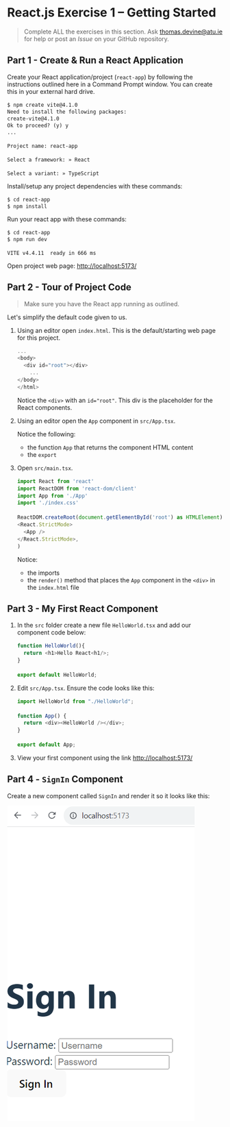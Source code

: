 # React.js Exercise 1 – Getting Started

> Complete ALL the exercises in this section. Ask thomas.devine@atu.ie for help or post an *Issue* on your GitHub repository.


## Part 1 - Create & Run a React Application

Create your React application/project (``react-app``) by following the instructions outlined here in a Command Prompt window.  You can create this in your external hard drive.

```
$ npm create vite@4.1.0
Need to install the following packages:
create-vite@4.1.0
Ok to proceed? (y) y
...

Project name: react-app

Select a framework: » React

Select a variant: » TypeScript

```

Install/setup any project dependencies with these commands:

```
$ cd react-app
$ npm install
```

Run your react app with these commands:
```
$ cd react-app
$ npm run dev

VITE v4.4.11  ready in 666 ms
```

Open project web page: [ http://localhost:5173/]( http://localhost:5173/)

## Part 2 - Tour of Project Code

> Make sure you have the React app running as outlined.

Let's simplify the default code given to us.

1.	Using an editor open ``index.html``.  This is the default/starting web page for this project.

	```javascript
	...
	<body>
	  <div id="root"></div>
		...
	</body>
	</html>

	```

	Notice the ``<div>`` with an ``id="root"``.  This div is the placeholder for the React components.

1.	Using an editor open the ``App`` component in ``src/App.tsx``.  

	Notice the following:
	- the function ``App`` that returns the component HTML content
	- the ``export`` 
	
1.	Open ``src/main.tsx``.

	```javascript
	import React from 'react'
	import ReactDOM from 'react-dom/client'
	import App from './App'
	import './index.css'

	ReactDOM.createRoot(document.getElementById('root') as HTMLElement).render(
	<React.StrictMode>
	  <App />
	</React.StrictMode>,
	)
	```

	Notice:
	- the imports
	- the ``render()`` method that places the ``App`` component in the ``<div>`` in the ``index.html`` file


## Part 3 - My First React Component

1.	In the ``src`` folder create a new file ``HelloWorld.tsx`` and add our component code below:

	```javascript	
	function HelloWorld(){
	  return <h1>Hello React<h1/>;
	}

	export default HelloWorld;

	```

1.	Edit ``src/App.tsx``.  Ensure the code looks like this:

	```javascript
	import HelloWorld from "./HelloWorld";

	function App() {
	  return <div><HelloWorld /></div>;
	}

	export default App;


	```

1.	View your first component using the link [http://localhost:5173/](http://localhost:5173/)


## Part 4 - ``SignIn`` Component

Create a new component called ``SignIn`` and render it so it looks like this:

![](../images/SignIn.png)

